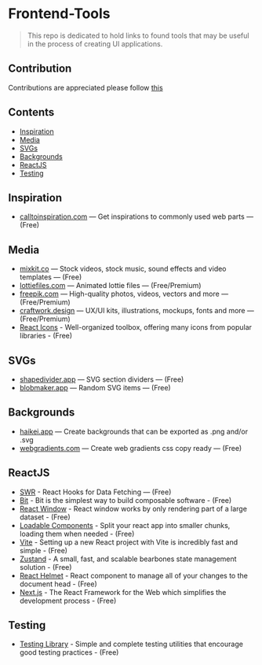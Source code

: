 # Frontend-Tools
> This repo is dedicated to hold links to found tools that may be useful in the process of creating UI applications. 

## Contribution
Contributions are appreciated please follow [this](https://github.com/AhmedHamedd2017/Frontend-Tools/blob/main/contribute.md)

## Contents
- [Inspiration](https://github.com/AhmedHamedd2017/Frontend-Tools/edit/main/README.md#inspiration)
- [Media](https://github.com/AhmedHamedd2017/Frontend-Tools/edit/main/README.md#media)
- [SVGs](https://github.com/AhmedHamedd2017/Frontend-Tools/edit/main/README.md#svgs)
- [Backgrounds](https://github.com/AhmedHamedd2017/Frontend-Tools/edit/main/README.md#backgrounds)
- [ReactJS](https://github.com/AhmedHamedd2017/Frontend-Tools/edit/main/README.md#reactjs)
- [Testing](https://github.com/AhmedHamedd2017/Frontend-Tools/edit/main/README.md#testing)

## Inspiration
- [calltoinspiration.com](https://calltoinspiration.com/) — Get inspirations to commonly used web parts — (Free)

## Media
- [mixkit.co](https://mixkit.co/) — Stock videos, stock music, sound effects and video templates — (Free)
- [lottiefiles.com](https://lottiefiles.com/) — Animated lottie files — (Free/Premium)
- [freepik.com](https://www.freepik.com/) — High-quality photos, videos, vectors and more — (Free/Premium)
- [craftwork.design](https://craftwork.design/) — UX/UI kits, illustrations, mockups, fonts and more — (Free/Premium)
- [React Icons](https://react-icons.github.io/react-icons/) - Well-organized toolbox, offering many icons from popular libraries - (Free)

## SVGs
- [shapedivider.app](https://www.shapedivider.app/) — SVG section dividers — (Free)
- [blobmaker.app](https://www.blobmaker.app/) — Random SVG items — (Free)

## Backgrounds
- [haikei.app](https://haikei.app/) — Create backgrounds that can be exported as .png and/or .svg  
- [webgradients.com](https://webgradients.com/) — Create web gradients css copy ready — (Free)

## ReactJS
- [SWR](https://swr.vercel.app/) - React Hooks for Data Fetching — (Free)
- [Bit](https://bit.dev/) - Bit is the simplest way to build composable software - (Free)
- [React Window](https://react-window.vercel.app/) - React window works by only rendering part of a large dataset - (Free)
- [Loadable Components](https://loadable-components.com/) - Split your react app into smaller chunks, loading them when needed - (Free)
- [Vite](https://vitejs.dev/) - Setting up a new React project with Vite is incredibly fast and simple - (Free)
- [Zustand](https://zustand-demo.pmnd.rs/) - A small, fast, and scalable bearbones state management solution - (Free)
- [React Helmet](https://github.com/nfl/react-helmet) - React component to manage all of your changes to the document head - (Free)
- [Next.js](https://nextjs.org/) - The React Framework for the Web which simplifies the development process - (Free)

## Testing
- [Testing Library](https://testing-library.com/) - Simple and complete testing utilities that encourage good testing practices - (Free)
